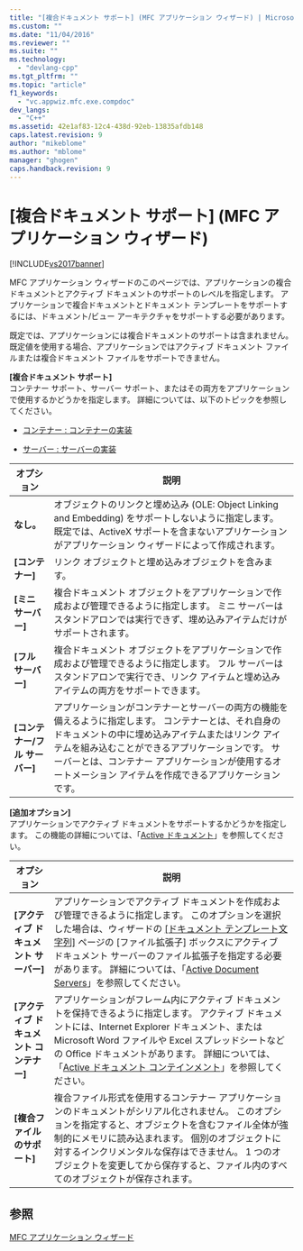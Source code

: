 ```yaml
---
title: "[複合ドキュメント サポート] (MFC アプリケーション ウィザード) | Microsoft Docs"
ms.custom: ""
ms.date: "11/04/2016"
ms.reviewer: ""
ms.suite: ""
ms.technology: 
  - "devlang-cpp"
ms.tgt_pltfrm: ""
ms.topic: "article"
f1_keywords: 
  - "vc.appwiz.mfc.exe.compdoc"
dev_langs: 
  - "C++"
ms.assetid: 42e1af83-12c4-438d-92eb-13835afdb148
caps.latest.revision: 9
author: "mikeblome"
ms.author: "mblome"
manager: "ghogen"
caps.handback.revision: 9
---
```

# [複合ドキュメント サポート] (MFC アプリケーション ウィザード)
[!INCLUDE[vs2017banner](../../assembler/inline/includes/vs2017banner.md)]

MFC アプリケーション ウィザードのこのページでは、アプリケーションの複合ドキュメントとアクティブ ドキュメントのサポートのレベルを指定します。  アプリケーションで複合ドキュメントとドキュメント テンプレートをサポートするには、ドキュメント\/ビュー アーキテクチャをサポートする必要があります。  
  
 既定では、アプリケーションには複合ドキュメントのサポートは含まれません。  既定値を使用する場合、アプリケーションではアクティブ ドキュメント ファイルまたは複合ドキュメント ファイルをサポートできません。  
  
 **\[複合ドキュメント サポート\]**  
 コンテナー サポート、サーバー サポート、またはその両方をアプリケーションで使用するかどうかを指定します。  詳細については、以下のトピックを参照してください。  
  
-   [コンテナー : コンテナーの実装](../../mfc/containers-implementing-a-container.md)  
  
-   [サーバー : サーバーの実装](../../mfc/servers-implementing-a-server.md)  
  
|オプション|説明|  
|-----------|--------|  
|**なし。**|オブジェクトのリンクと埋め込み \(OLE: Object Linking and Embedding\) をサポートしないように指定します。  既定では、ActiveX サポートを含まないアプリケーションがアプリケーション ウィザードによって作成されます。|  
|**\[コンテナー\]**|リンク オブジェクトと埋め込みオブジェクトを含みます。|  
|**\[ミニ サーバー\]**|複合ドキュメント オブジェクトをアプリケーションで作成および管理できるように指定します。  ミニ サーバーはスタンドアロンでは実行できず、埋め込みアイテムだけがサポートされます。|  
|**\[フル サーバー\]**|複合ドキュメント オブジェクトをアプリケーションで作成および管理できるように指定します。  フル サーバーはスタンドアロンで実行でき、リンク アイテムと埋め込みアイテムの両方をサポートできます。|  
|**\[コンテナー\/フル サーバー\]**|アプリケーションがコンテナーとサーバーの両方の機能を備えるように指定します。  コンテナーとは、それ自身のドキュメントの中に埋め込みアイテムまたはリンク アイテムを組み込むことができるアプリケーションです。  サーバーとは、コンテナー アプリケーションが使用するオートメーション アイテムを作成できるアプリケーションです。|  
  
 **\[追加オプション\]**  
 アプリケーションでアクティブ ドキュメントをサポートするかどうかを指定します。  この機能の詳細については、「[Active ドキュメント](../Topic/Active%20Documents.md)」を参照してください。  
  
|オプション|説明|  
|-----------|--------|  
|**\[アクティブ ドキュメント サーバー\]**|アプリケーションでアクティブ ドキュメントを作成および管理できるように指定します。  このオプションを選択した場合は、ウィザードの [&#91;ドキュメント テンプレート文字列&#93;](../Topic/Document%20Template%20Strings,%20MFC%20Application%20Wizard.md) ページの \[ファイル拡張子\] ボックスにアクティブ ドキュメント サーバーのファイル拡張子を指定する必要があります。  詳細については、「[Active Document Servers](../../mfc/active-document-servers.md)」を参照してください。|  
|**\[アクティブ ドキュメント コンテナー\]**|アプリケーションがフレーム内にアクティブ ドキュメントを保持できるように指定します。  アクティブ ドキュメントには、Internet Explorer ドキュメント、または Microsoft Word ファイルや Excel スプレッドシートなどの Office ドキュメントがあります。  詳細については、「[Active ドキュメント コンテインメント](../../mfc/active-document-containment.md)」を参照してください。|  
|**\[複合ファイルのサポート\]**|複合ファイル形式を使用するコンテナー アプリケーションのドキュメントがシリアル化されません。  このオプションを指定すると、オブジェクトを含むファイル全体が強制的にメモリに読み込まれます。  個別のオブジェクトに対するインクリメンタルな保存はできません。  1 つのオブジェクトを変更してから保存すると、ファイル内のすべてのオブジェクトが保存されます。|  
  
## 参照  
 [MFC アプリケーション ウィザード](../Topic/MFC%20Application%20Wizard.md)